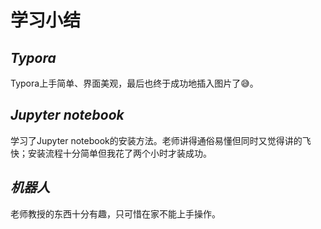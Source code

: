 # 学习小结

## *Typora*

Typora上手简单、界面美观，最后也终于成功地插入图片了😅。



## *Jupyter notebook*

学习了Jupyter notebook的安装方法。老师讲得通俗易懂但同时又觉得讲的飞快；安装流程十分简单但我花了两个小时才装成功。

## *机器人*

老师教授的东西十分有趣，只可惜在家不能上手操作。





